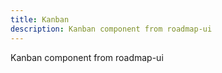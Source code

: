 ```yaml
---
title: Kanban 
description: Kanban component from roadmap-ui 
---
```


Kanban component from roadmap-ui
